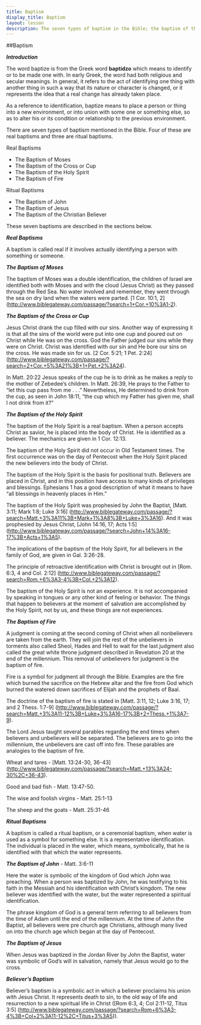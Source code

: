 ```yaml
---
title: Baptism
display_title: Baptism
layout: lesson
description: The seven types of baptism in the Bible; the baptism of the Holy Spirit; believer's baptism. [NOV 2011]
---
```



##Baptism

**_Introduction_**

The word baptize is from the Greek word **baptidzo** which means to
identify or to be made one with. In early Greek, the word had both
religious and secular meanings. In general, it refers to the act of
identifying one thing with another thing in such a way that its nature
or character is changed, or it represents the idea that a real change
has already taken place.

As a reference to identification, baptize means to place a person or
thing into a new environment, or into union with some one or something
else, so as to alter his or its condition or relationship to the
previous environment.

There are seven types of baptism mentioned in the Bible. Four of these
are real baptisms and three are ritual baptisms.

Real Baptisms

* The Baptism of Moses
* The Baptism of the Cross or Cup
* The Baptism of the Holy Spirit
* The Baptism of Fire

Ritual Baptisms

* The Baptism of John
* The Baptism of Jesus
* The Baptism of the Christian Believer

These seven baptisms are described in the sections below.

**_Real Baptisms_**

A baptism is called real if it involves actually identifying a person
with something or someone.

**_The Baptism of Moses_**

The baptism of Moses was a double identification, the children of Israel are identified both with Moses and with the cloud (Jesus Christ) as they passed through the Red Sea. No water involved and remember, they went through the sea on dry land when the waters were parted. [1 Cor. 10:1, 2] (http://www.biblegateway.com/passage/?search=1+Cor.+10%3A1-2).

**_The Baptism of the Cross or Cup_**

Jesus Christ drank the cup filled with our sins. Another way of expressing it is that all the sins of the world were put into one cup and poured out on Christ while He was on the cross. God the Father judged our sins while they were on Christ. Christ was identified with our sin and He bore our sins on the cross. He was made sin for us. [2 Cor. 5:21; 1 Pet. 2:24] (http://www.biblegateway.com/passage/?search=2+Cor.+5%3A21%3B+1+Pet.+2%3A24).

In Matt. 20:22 Jesus speaks of the cup he is to drink as he makes a reply to the mother of Zebedee’s children. In Matt. 26:39, He prays to the Father to “let this cup pass from me . . .” Nevertheless, He determined to drink from the cup, as seen in John 18:11, “the cup which my Father has given me, shall I not drink from it?”

**_The Baptism of the Holy Spirit_**

The baptism of the Holy Spirit is a real baptism. When a person accepts Christ as savior, he is placed into the body of Christ. He is identified as a believer. The mechanics are given in 1 Cor. 12:13.

The baptism of the Holy Spirit did not occur in Old Testament times. The
first occurrence was on the day of Pentecost when the Holy Spirit placed
the new believers into the body of Christ.

The baptism of the Holy Spirit is the basis for positional truth.
Believers are placed in Christ, and in this position have access to many
kinds of privileges and blessings. Ephesians 1 has a good description of
what it means to have “all blessings in heavenly places in Him.”

The baptism of the Holy Spirit was prophesied by John the Baptist, [Matt. 3:11; Mark 1:8; Luke 3:16] (http://www.biblegateway.com/passage/?search=Matt.+3%3A11%3B+Mark+1%3A8%3B+Luke+3%3A16). And it was prophesied by Jesus Christ, [John 14:16, 17; Acts 1:5] (http://www.biblegateway.com/passage/?search=John+14%3A16-17%3B+Acts+1%3A5).

The implications of the baptism of the Holy Spirit, for all believers in the family of God, are given in Gal. 3:26-28.

The principle of retroactive identification with Christ is brought out in [Rom. 6:3, 4 and Col. 2:12] (http://www.biblegateway.com/passage/?search=Rom.+6%3A3-4%3B+Col.+2%3A12).

The baptism of the Holy Spirit is not an experience. It is not
accompanied by speaking in tongues or any other kind of feeling or
behavior. The things that happen to believers at the moment of salvation
are accomplished by the Holy Spirit, not by us, and these things are not
experiences.

**_The Baptism of Fire_**

A judgment is coming at the second coming of Christ when all nonbelievers are taken from the earth. They will join the rest of the unbelievers in torments also called Sheol, Hades and Hell to wait for the last judgment also called the great white throne judgment described in Revelation 20 at the end of the millennium. This removal of unbelievers for judgment is the baptism of fire.

Fire is a symbol for judgment all through the Bible. Examples are the
fire which burned the sacrifice on the Hebrew altar and the fire from
God which burned the watered down sacrifices of Elijah and the prophets
of Baal.

The doctrine of the baptism of fire is stated in [Matt. 3:11, 12; Luke 3:16, 17; and 2 Thess. 1:7-9] (http://www.biblegateway.com/passage/?search=Matt.+3%3A11-12%3B+Luke+3%3A16-17%3B+2+Thess.+1%3A7-9).

The Lord Jesus taught several parables regarding the end times when
believers and unbelievers will be separated. The believers are to go
into the millennium, the unbelievers are cast off into fire. These
parables are analogies to the baptism of fire.

Wheat and tares - [Matt. 13:24-30, 36-43] (http://www.biblegateway.com/passage/?search=Matt.+13%3A24-30%2C+36-43).

Good and bad fish - Matt. 13:47-50.

The wise and foolish virgins - Matt. 25:1-13

The sheep and the goats - Matt. 25:31-46
 
**_Ritual Baptisms_**

A baptism is called a ritual baptism, or a ceremonial baptism, when
water is used as a symbol for something else. It is a representative
identification. The individual is placed in the water, which means,
symbolically, that he is identified with that which the water
represents.

**_The Baptism of John_** - Matt. 3:6-11 

Here the water is symbolic of the kingdom of God which John was
preaching. When a person was baptized by John, he was testifying to his
faith in the Messiah and his identification with Christ’s kingdom. The
new believer was identified with the water, but the water represented a
spiritual identification.

The phrase kingdom of God is a general term referring to all believers
from the time of Adam until the end of the millennium. At the time of
John the Baptist, all believers were pre church age Christians, although
many lived on into the church age which began at the day of Pentecost.

**_The Baptism of Jesus_**

When Jesus was baptized in the Jordan River by John the Baptist, water
was symbolic of God’s will in salvation, namely that Jesus would go to
the cross.

**_Believer’s Baptism_**

Believer’s baptism is a symbolic act in which a believer proclaims his union with Jesus Christ. It represents death to sin, to the old way of life and resurrection to a new spiritual life in Christ ([Rom 6:3, 4; Col 2:11-12, Titus 3:5] (http://www.biblegateway.com/passage/?search=Rom+6%3A3-4%3B+Col+2%3A11-12%2C+Titus+3%3A5)).

